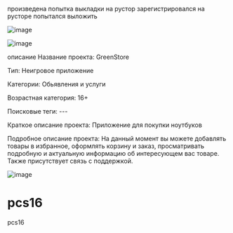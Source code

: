 произведена попытка выкладки на рустор
зарегистрировался на русторе
попытался выложить

![image](https://github.com/user-attachments/assets/7dea6f99-ba24-4ff1-9daa-6bd96fc86e0e)

![image](https://github.com/user-attachments/assets/e8915024-6bb8-4e1c-b10d-98852bc81316)

описание
Название проекта: GreenStore

Тип: Неигровое приложение

Категории: Обьявления и услуги

Возрастная категория: 16+

Поисковые теги: ---

Краткое описание проекта: Приложение для покупки ноутбуков

Подробное описание проекта: На данный момент вы можете добавлять товары в избранное, оформлять корзину и заказ, просматривать подробную и актуальную информацию об интересующем вас товаре. Также присутствует связь с поддержкой.

![image](https://github.com/user-attachments/assets/c4be403a-b94b-4dbb-8ca2-8e845d4a4772)

# pcs16
pcs16

